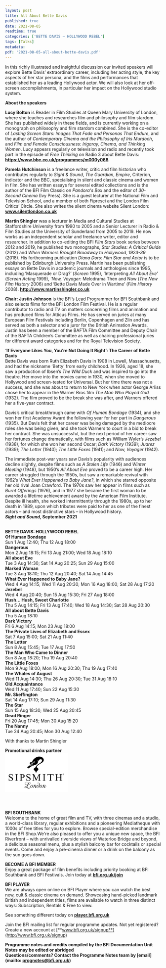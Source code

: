```yaml
---
layout: post
title: All About Bette Davis
published: true
date: 2021-08-05
readtime: true
categories: ['BETTE DAVIS – HOLLYWOOD REBEL']
tags: [Talks]
metadata: 
pdf: '2021-08-05-all-about-bette-davis.pdf'
---
```


In this richly illustrated and insightful discussion our invited speakers will explore Bette Davis’ extraordinary career, including her acting style, the key aspects of her star persona, and the films and performances that established her as a leading Hollywood actor. We will also look at her off-screen accomplishments, in particular her impact on the Hollywood studio system.

**About the speakers**

**Lucy Bolton** is Reader in Film Studies at Queen Mary University of London, where she teaches and researches film and philosophy and film stardom.  She has published widely in these fields, and is currently working on a monograph on philosophy and film stardom combined. She is the co-editor of _Lasting Screen Stars: Images That Fade and Personas That Endure_, and the author of _Contemporary Cinema and the Philosophy of Iris Murdoch_, and  _Film and Female Consciousness: Irigaray, Cinema, and Thinking Women_.  Lucy appears regularly on television and radio and recently took part in the episode of _Free_ _Thinking_ on Radio 3 about Bette Davis: **https://www.bbc.co.uk/programmes/m000y068**

**Pamela Hutchinson** is a freelance writer, critic and film historian who contributes regularly to _Sight & Sound_, _The Guardian_, _Empire_, Criterion, Indicator and the BBC, specialising in silent and classic cinema and women in film. She has written essays for several edited collections and is the author of the BFI Film Classic on _Pandora's Box_ and  the editor of _30-Second Cinema_ (Ivy Press). She is a guest lecturer at the National Film and Television School, and a member of both Fipresci and the London Film Critics’ Circle. She also writes the silent cinema website Silent London: **www.silentlondon.co.uk**

**Martin Shingler** was a lecturer in Media and Cultural Studies at Staffordshire University from 1990 to 2005 and a Senior Lecturer in Radio & Film Studies at the University of Sunderland from 2005 to 2019. He now works as an independent scholar and freelance writer, editor and researcher. In addition  to co-editing the BFI _Film Stars_ book series between 2012 and 2019, he published two monographs, _Star Studies: A Critical Guide_ (2012) and _When Warners Brought Broadway to Hollywood, 1923-39_ (2018). His forthcoming publication _Diana Dors: Film Star and Actor_ is to be published by Edinburgh University Press. Martin has been publishing essays on Bette Davis in academic journals and anthologies since 1995, including ‘Masquerade or Drag?’ (_Screen_ 1995), ‘Interpreting _All About Eve_’ (_Screen Acting_ 1999),  ‘_Now, Voyager_: Melodrama Then and Now (_The New Film History_ 2006)  and ‘Bette Davis Made Over in Wartime’ (_Film History_ 2008). **http://www.martinshingler.co.uk**

**Chair: Justin Johnson** is the BFI’s Lead Programmer for BFI Southbank and also selects films for the BFI London Film Festival. He is a regular contributor to radio and TV on matters concerning films and animation and has produced films for Atticus Films. He has served on juries at many European Film Festivals including Berlin, Copenhagen and Zlin and has served as both a selector and a juror for the British Animation Awards. Justin has been a member of the BAFTA Film Committee and Deputy Chair of the BAFTA Children’s Committee as well as chairing professional juries for different award categories and for the Royal Television Society.

**‘If Everyone Likes You, You’re Not Doing It Right’:  The Career of Bette Davis**  
Bette Davis was born Ruth Elizabeth Davis in 1908 in Lowell, Massachusetts, and had the nickname ‘Betty’ from early childhood. In 1926, aged 18, she saw a production of Ibsen’s _The Wild Duck_ and was inspired to go into the theatre. Her move into the movies came in 1930, when she moved to Hollywood and screen-tested for Universal. But her time there was not a success, and she was about to return to New York when actor George Arliss chose her to appear in the Warner Bros film _The Man Who Played God_ (1932). The film proved to be the break she was after, and Warners offered her a five-year contract.

Davis’s critical breakthrough came with _Of Human Bondage_ (1934), and she won her first Academy Award the following year for her part in _Dangerous_ (1935). But Davis felt that her career was being damaged by the mediocre roles she was being given, and she took Warners to court in a bid to break her contract. She was unsuccessful, but the next period of her career saw her fortunes change dramatically, with films such as William Wyler’s _Jezebel_ (1938), for which she won her second Oscar; _Dark Victory_ (1939); _Juarez_ (1939);  _The_ _Letter_ (1940); _The Little Foxes_ (1941); and _Now, Voyager_ (1942).

The immediate post-war years saw Davis’s popularity with audiences decline slightly, despite films such as _A Stolen Life_ (1946) and _Winter Meeting_ (1948), but 1950’s _All About Eve_ proved to be a career high. Her career struggled through the 1950s, but saw a remarkable revival with 1962’s _What Ever Happened to Baby Jane?_, in which she starred opposite her old rival Joan Crawford. The 1970s saw her appear in films such as _Burnt_ _Offerings_ (1976), and in 1977 she became the first woman to be awarded a lifetime achievement award by the American Film Institute. Despite ill health, she worked intermittently through the 1980s, up to her death in 1989, upon which tributes were paid to her as one of the finest actors – and most distinctive stars – in Hollywood history.  
**_Sight and Sound_, September 2021**
<br><br>

**BETTE DAVIS: HOLLYWOOD REBEL**<br>
**Of Human Bondage**<br>
Sun 1 Aug 12:40; Thu 12 Aug 18:00<br>
**Dangerous**<br>
Mon 2 Aug 18:15; Fri 13 Aug 21:00;  Wed 18 Aug 18:10<br>
**All about Eve**<br>
Tue 3 Aug 14:30; Sat 14 Aug 20:25;  Sun 29 Aug 15:00<br>
**Marked Woman**<br>
Tue 3 Aug 18:10; Thu 12 Aug 20:40;  Sat 14 Aug 14:45<br>
**What Ever Happened to Baby Jane?**<br>
Wed 4 Aug 14:15; Wed 11 Aug 20:30;  Mon 16 Aug 18:00; Sat 28 Aug 17:20<br>
**Jezebel**<br>
Wed 4 Aug 20:40; Sun 15 Aug 15:30;  Fri 27 Aug 18:00<br>
**Hush… Hush, Sweet Charlotte**<br>
Thu 5 Aug 14:15; Fri 13 Aug 17:40;  Wed 18 Aug 14:30; Sat 28 Aug 20:30<br>
**All about Bette Davis**<br>
Thu 5 Aug 18:10<br>
**Dark Victory**<br>
Fri 6 Aug 14:15; Mon 23 Aug 18:00<br>
**The Private Lives of Elizabeth and Essex**<br>
Sat 7 Aug 15:00; Sat 21 Aug 11:40<br>
**The Letter**<br>
Sun 8 Aug 15:45; Tue 17 Aug 17:50<br>
**The Man Who Came to Dinner**<br>
Sun 8 Aug 18:20; Thu 19 Aug 20:40<br>
**The Little Foxes**<br>
Mon 9 Aug 18:00; Mon 16 Aug 20:30;  Thu 19 Aug 17:40<br>
**The Whales of August**<br>
Wed 11 Aug 14:30; Thu 26 Aug 20:30;  Tue 31 Aug 18:10<br>
**Old Acquaintance**<br>
Wed 11 Aug 17:40; Sun 22 Aug 15:30<br>
**Mr. Skeffington**<br>
Sat 14 Aug 17:10; Sun 29 Aug 11:30<br>
**The Star**<br>
Sun 15 Aug 18:30; Wed 25 Aug 20:45<br>
**Dead Ringer**<br>
Fri 20 Aug 17:45; Mon 30 Aug 15:20<br>
**The Nanny**<br>
Tue 24 Aug 20:45; Mon 30 Aug 12:40<br>

With thanks to Martin Shingler

**Promotional drinks partner**  
<img style="float: left;" src="/img/partner/Sipsmith London Logo-Black-Vector-01 (1).jpg" width="40%" height="40%">
<br><br><br><br><br><br><br><br><br><br>


**BFI SOUTHBANK**  
Welcome to the home of great film and TV, with three cinemas and a studio, a world-class library, regular exhibitions and a pioneering Mediatheque with 1000s of free titles for you to explore. Browse special-edition merchandise in the BFI Shop.We&#39;re also pleased to offer you a unique new space, the BFI Riverfront – with unrivalled riverside views of Waterloo Bridge and beyond, a delicious seasonal menu, plus a stylish balcony bar for cocktails or special events. Come and enjoy a pre-cinema dinner or a drink on the balcony as the sun goes down.  

**BECOME A BFI MEMBER**  
Enjoy a great package of film benefits including priority booking at BFI Southbank and BFI Festivals. Join today at [**bfi.org.uk/join**](http://www.bfi.org.uk/join)  

**BFI PLAYER**  
 We are always open online on BFI Player where you can watch the best new, cult &amp; classic cinema on demand. Showcasing hand-picked landmark British and independent titles, films are available to watch in three distinct ways: Subscription, Rentals &amp; Free to view.  

See something different today on [**player.bfi.org.uk**](https://player.bfi.org.uk)  

Join the BFI mailing list for regular programme updates. Not yet registered? Create a new account at [**www.bfi.org.uk/signup**](http://www.bfi.org.uk/signup)

**Programme notes and credits compiled by the BFI Documentation Unit  
Notes may be edited or abridged  
Questions/comments? Contact the Programme Notes team by [email](mailto: prognotes@bfi.org.uk)**

<!--stackedit_data:
eyJoaXN0b3J5IjpbLTE4NTY5MzMzMDBdfQ==
-->
